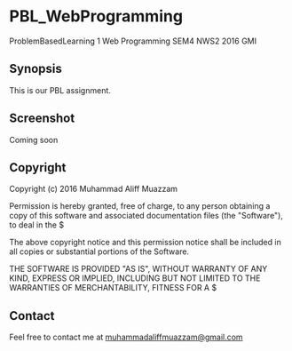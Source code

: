 # PBL_WebProgramming
ProblemBasedLearning 1 Web Programming SEM4 NWS2 2016 GMI


## Synopsis
This is our PBL assignment.


## Screenshot
Coming soon


## Copyright
Copyright (c) 2016 Muhammad Aliff Muazzam

Permission is hereby granted, free of charge, to any person obtaining a copy of this software and associated documentation files (the "Software"), to deal in the $

The above copyright notice and this permission notice shall be included in all copies or substantial portions of the Software.

THE SOFTWARE IS PROVIDED "AS IS", WITHOUT WARRANTY OF ANY KIND, EXPRESS OR IMPLIED, INCLUDING BUT NOT LIMITED TO THE WARRANTIES OF MERCHANTABILITY, FITNESS FOR A $


## Contact
Feel free to contact me at muhammadaliffmuazzam@gmail.com
